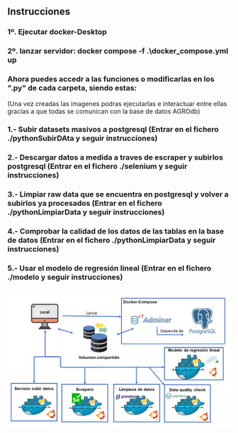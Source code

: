 ##    Instrucciones
### 1º. Ejecutar docker-Desktop
### 2º. lanzar servidor: docker compose -f .\docker_compose.yml up 
### Ahora puedes accedr a las funciones o modificarlas en los ".py" de cada carpeta, siendo estas:
(Una vez creadas las imagenes podras ejecutarlas e interactuar entre ellas gracias a que todas se comunican con la base de datos AGROdb)
### 1.- Subir datasets masivos a postgresql (Entrar en el fichero ./pythonSubirDAta y seguir instrucciones)
### 2.- Descargar datos a medida a traves de escraper y subirlos postgresql (Entrar en el fichero ./selenium y seguir instrucciones)
### 3.- Limpiar raw data que se encuentra en postgresql y volver a subirlos ya procesados (Entrar en el fichero ./pythonLimpiarData y seguir instrucciones)
### 4.- Comprobar la calidad de los datos de las tablas en la base de datos (Entrar en el fichero ./pythonLimpiarData y seguir instrucciones)
### 5.- Usar el modelo de regresión lineal (Entrar en el fichero ./modelo y seguir instrucciones)
![Diagrama](https://github.com/DiegoSM1998/MineriaMultiagentesAGRO/blob/main/SistemaDocker/diagrama.png)
